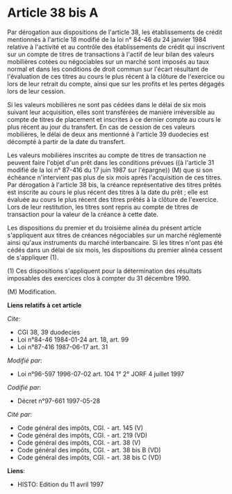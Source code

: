 # Article 38 bis A

Par dérogation aux dispositions de l'article 38, les établissements de crédit mentionnés à l'article 18 modifié de la loi n°
84-46 du 24 janvier 1984 relative à l'activité et au contrôle des établissements de crédit qui inscrivent sur un compte de
titres de transactions à l'actif de leur bilan des valeurs mobilières cotées ou négociables sur un marché sont imposés au
taux normal et dans les conditions de droit commun sur l'écart résultant de l'évaluation de ces titres au cours le plus
récent à la clôture de l'exercice ou lors de leur retrait du compte, ainsi que sur les profits et les pertes dégagés lors de
leur cession.

Si les valeurs mobilières ne sont pas cédées dans le délai de six mois suivant leur acquisition, elles sont transférées de
manière irréversible au compte de titres de placement et inscrites à ce dernier compte au cours le plus récent au jour du
transfert. En cas de cession de ces valeurs mobilières, le délai de deux ans mentionné à l'article 39 duodecies est décompté
à partir de la date du transfert.

Les valeurs mobilières inscrites au compte de titres de transaction ne peuvent faire l'objet d'un prêt dans les conditions
prévues ((à l'article 31 modifié de la loi n° 87-416 du 17 juin 1987 sur l'épargne)) (M) que si son échéance n'intervient pas
plus de six mois après l'acquisition de ces titres. Par dérogation à l'article 38 bis, la créance représentative des titres
prêtés est inscrite au cours le plus récent des titres à la date du prêt ; elle est évaluée au cours le plus récent des
titres prêtés à la clôture de l'exercice. Lors de leur restitution, les titres sont repris au compte de titres de transaction
pour la valeur de la créance à cette date.

Les dispositions du premier et du troisième alinéa du présent article s'appliquent aux titres de créances négociables sur un
marché réglementé ainsi qu'aux instruments du marché interbancaire. Si les titres n'ont pas été cédés dans un délai de six
mois, les dispositions du premier alinéa cessent de s'appliquer (1).

(1) Ces dispositions s'appliquent pour la détermination des résultats imposables des exercices clos à compter du 31 décembre
1990.

(M) Modification.

**Liens relatifs à cet article**

_Cite_:

  - CGI 38, 39 duodecies
  - Loi n°84-46 1984-01-24 art. 18, art. 99
  - Loi n°87-416 1987-06-17 art. 31

_Modifié par_:

  - Loi n°96-597 1996-07-02 art. 104 1° 2° JORF 4 juillet 1997

_Codifié par_:

  - Décret n°97-661 1997-05-28

_Cité par_:

  - Code général des impôts, CGI. - art. 145 (V)
  - Code général des impôts, CGI. - art. 219 (VD)
  - Code général des impôts, CGI. - art. 38 (V)
  - Code général des impôts, CGI. - art. 38 bis B (VD)
  - Code général des impôts, CGI. - art. 38 bis C (VD)

**Liens**:

  - HISTO: Edition du 11 avril 1997

